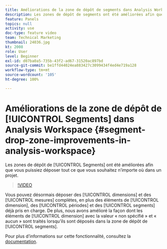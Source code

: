 ```yaml
---
title: Améliorations de la zone de dépôt de segments dans Analysis Workspace
description: Les zones de dépôt de segments ont été améliorées afin que vous puissiez déposer tout ce que vous souhaitez nʼimporte où dans un projet.
feature: Panels
topics: null
activity: use
doc-type: feature video
team: Technical Marketing
thumbnail: 24036.jpg
kt: 2008
role: User
level: Beginner
exl-id: d07ba0a5-735b-43f2-ad67-31520ac897bd
source-git-commit: be1ffd44024ea883427c3099434f4ed4e719a128
workflow-type: tm+mt
source-wordcount: '105'
ht-degree: 100%

---
```


# Améliorations de la zone de dépôt de [!UICONTROL Segments] dans Analysis Workspace {#segment-drop-zone-improvements-in-analysis-workspace}

Les zones de dépôt de [!UICONTROL Segments] ont été améliorées afin que vous puissiez déposer tout ce que vous souhaitez n’importe où dans un projet.

>[!VIDEO](https://video.tv.adobe.com/v/24036/?quality=12)

Vous pouvez désormais déposer des [!UICONTROL dimensions] et des [!UICONTROL mesures] complètes, en plus des éléments de [!UICONTROL dimension], des [!UICONTROL périodes] et des [!UICONTROL segments] déjà pris en charge. De plus, nous avons amélioré la façon dont les éléments de [!UICONTROL dimension] avec la valeur « non spécifié » et « aucun » sont traités lorsqu’ils sont déposés dans la zone de dépôt de [!UICONTROL segments].

Pour plus dʼinformations sur cette fonctionnalité, consultez la [documentation](https://experienceleague.adobe.com/docs/analytics/analyze/analysis-workspace/components/t-freeform-project-segment.html?lang=fr).
